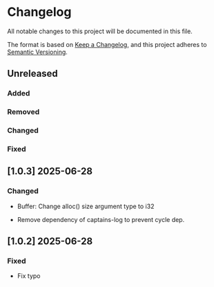# Changelog

All notable changes to this project will be documented in this file.

The format is based on [Keep a Changelog](https://keepachangelog.com/en/1.0.0/),
and this project adheres to [Semantic Versioning](https://semver.org/spec/v2.0.0.html).

## Unreleased

### Added

### Removed

### Changed

### Fixed

## [1.0.3] 2025-06-28

### Changed

- Buffer: Change alloc() size argument type to i32

- Remove dependency of captains-log to prevent cycle dep.

## [1.0.2] 2025-06-28

### Fixed

- Fix typo
